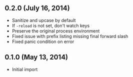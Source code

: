 ## 0.2.0 (July 16, 2014)

  * Sanitize and upcase by default
  * If `-reload` is not set, don't watch keys
  * Preserve the original process environment
  * Fixed issue with prefix listing missing final forward slash
  * Fixed panic condition on error

## 0.1.0 (May 13, 2014)

  * Initial import
